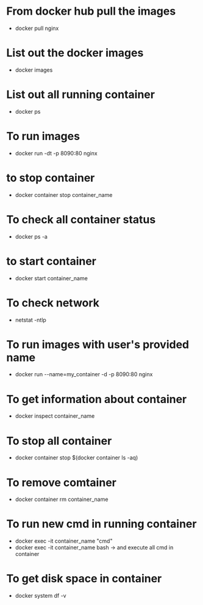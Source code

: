 # From docker hub pull the images

- docker pull nginx

# List out the docker images
- docker images
# List out all running container
- docker ps
# To run images 
- docker run -dt -p 8090:80 nginx
# to stop container
- docker container stop container_name
# To check all container status
- docker ps -a
# to start container 
- docker start container_name
# To check network
-  netstat -ntlp
# To run images with user's provided name
- docker run --name=my_container -d -p 8090:80 nginx
# To get information about container
- docker inspect  container_name
# To stop all container
- docker container stop $(docker container ls -aq)
# To remove comtainer 
- docker container rm container_name
# To run new cmd in running container
- docker exec -it container_name "cmd"
- docker exec -it container_name bash -> and execute all cmd in container
# To get disk space in container
- docker system df -v


